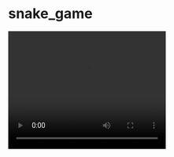 # snake_game

<video width="320" height="240" controls>
  <source src="/assets/WhatsApp Video 2022-01-20 at 3.51.34 PM.mp4" type="video/mp4">
</video>
